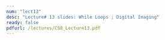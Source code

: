 ```yaml
---
num: "lect13"
desc: "Lecture# 13 slides: While Loops ; Digital Imaging"
ready: false
pdfurl: /lectures/CS8_Lecture13.pdf
---
```


